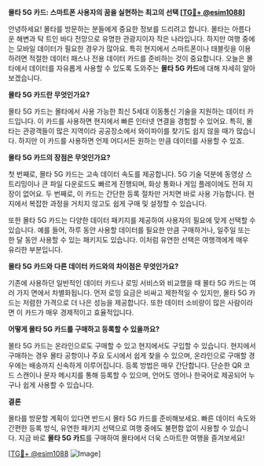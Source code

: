 **몰타 5G 카드: 스마트폰 사용자의 꿈을 실현하는 최고의 선택 [[TG💪+ @esim1088](https://t.me/s/esim1088)]**

안녕하세요! 몰타를 방문하는 분들에게 중요한 정보를 드리려고 합니다. 몰타는 아름다운 해변과 탁 트인 바다 전망으로 유명한 관광지이자 작은 나라입니다. 하지만 여행 중에는 모바일 데이터가 필요한 경우가 많아요. 특히 현지에서 스마트폰이나 태블릿을 이용하려면 적절한 데이터 패스나 전용 데이터 카드를 준비하는 것이 중요합니다. 오늘은 몰타에서 데이터를 자유롭게 사용할 수 있도록 도와주는 **몰타 5G 카드**에 대해 자세히 알아보겠습니다.

**몰타 5G 카드란 무엇인가요?**

몰타 5G 카드는 몰타에서 사용 가능한 최신 5세대 이동통신 기술을 지원하는 데이터 카드입니다. 이 카드를 사용하면 현지에서 빠른 인터넷 연결을 경험할 수 있어요. 특히, 몰타는 관광객들이 많은 지역이라 공공장소에서 와이파이를 찾기도 쉽지 않을 때가 많습니다. 하지만 이 카드를 사용하면 언제 어디서든 원하는 만큼 데이터를 사용할 수 있죠.

**몰타 5G 카드의 장점은 무엇인가요?**

첫 번째로, 몰타 5G 카드는 고속 데이터 속도를 제공합니다. 5G 기술 덕분에 동영상 스트리밍이나 큰 파일 다운로드도 빠르게 진행되며, 화상 통화나 게임 플레이에도 전혀 지장이 없어요. 두 번째로, 이 카드는 간단한 등록 절차만 거치면 바로 사용 가능합니다. 현지에서 복잡한 과정을 거치지 않고도 쉽게 구매 및 설정할 수 있습니다.

또한 몰타 5G 카드는 다양한 데이터 패키지를 제공하여 사용자의 필요에 맞게 선택할 수 있습니다. 예를 들어, 하루 동안 사용할 데이터를 필요한 만큼 구매하거나, 일주일 또는 한 달 동안 사용할 수 있는 패키지도 있습니다. 이처럼 유연한 선택은 여행객에게 매우 유리한 부분입니다.

**몰타 5G 카드와 다른 데이터 카드와의 차이점은 무엇인가요?**

기존에 사용하던 일반적인 데이터 카드나 로밍 서비스와 비교했을 때 몰타 5G 카드는 여러 가지 면에서 차별화됩니다. 먼저 로밍 요금은 비싸고 제한적일 수 있지만, 몰타 5G 카드는 저렴한 가격으로 더 나은 성능을 제공합니다. 또한 데이터 소비량이 많은 사람이라면 이 카드가 매우 경제적이고 효율적입니다.

**어떻게 몰타 5G 카드를 구매하고 등록할 수 있을까요?**

몰타 5G 카드는 온라인으로도 구매할 수 있고 현지에서도 구입할 수 있습니다. 현지에서 구매하는 경우 몰타 공항이나 주요 도시에서 쉽게 찾을 수 있으며, 온라인으로 구매할 경우에는 배송까지 신속하게 이루어집니다. 등록 방법은 매우 간단합니다. 단순한 QR 코드 스캔이나 문자 메시지를 통해 등록할 수 있으며, 언어도 영어나 한국어로 제공되어 누구나 쉽게 사용할 수 있습니다.

**결론**

몰타를 방문할 계획이 있다면 반드시 몰타 5G 카드를 준비해보세요. 빠른 데이터 속도와 간편한 등록 방식, 유연한 패키지 선택으로 여행 중에도 불편함 없이 사용할 수 있습니다. 지금 바로 **몰타 5G 카드**를 구매하여 몰타에서 더욱 스마트한 여행을 즐겨보세요! 

[[TG💪+ @esim1088](https://t.me/s/esim1088) ![Image](https://i.postimg.cc/Y0z9fWf4/image.png)]